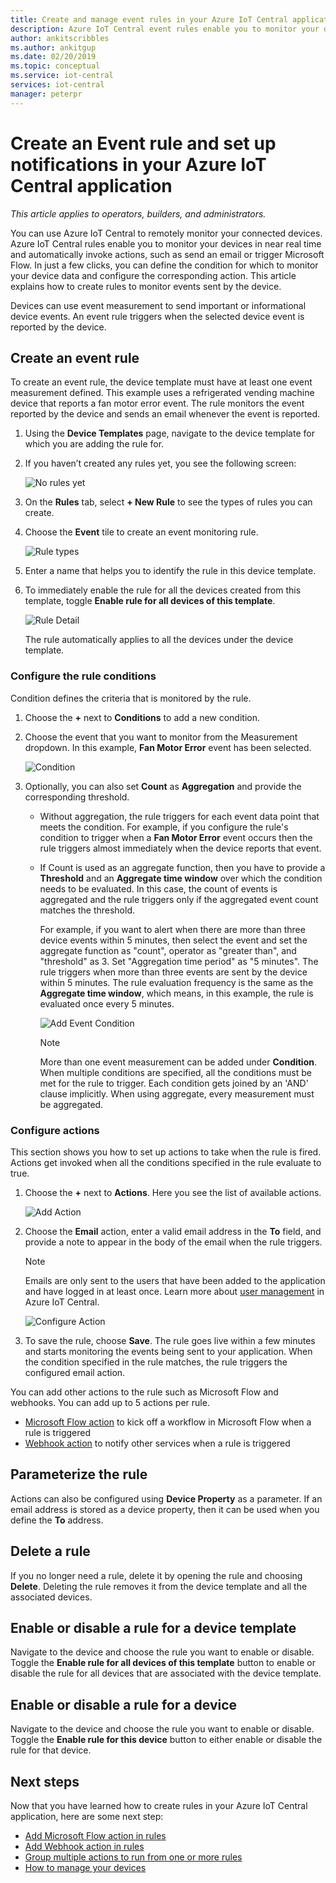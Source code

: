 ```yaml
---
title: Create and manage event rules in your Azure IoT Central application | Microsoft Docs
description: Azure IoT Central event rules enable you to monitor your devices in near real time and to automatically invoke actions, such as sending an email, when the rule triggers.
author: ankitscribbles
ms.author: ankitgup
ms.date: 02/20/2019
ms.topic: conceptual
ms.service: iot-central
services: iot-central
manager: peterpr
---
```


# Create an Event rule and set up notifications in your Azure IoT Central application

*This article applies to operators, builders, and administrators.*

You can use Azure IoT Central to remotely monitor your connected devices. Azure IoT Central rules enable you to monitor your devices in near real time and automatically invoke actions, such as send an email or trigger Microsoft Flow. In just a few clicks, you can define the condition for which to monitor your device data and configure the corresponding action. This article explains how to create rules to monitor events sent by the device.

Devices can use event measurement to send important or informational device events. An event rule triggers when the selected device event is reported by the device.

## Create an event rule

To create an event rule, the device template must have at least one event measurement defined. This example uses a refrigerated vending machine device that reports a fan motor error event. The rule monitors the event reported by the device and sends an email whenever the event is reported.

1. Using the **Device Templates** page, navigate to the device template for which you are adding the rule for.

1. If you haven’t created any rules yet, you see the following screen:

    ![No rules yet](media/howto-create-event-rules/Rules_Landing_Page.png)

1. On the **Rules** tab, select **+ New Rule** to see the types of rules you can create.

1. Choose the **Event** tile to create an event monitoring rule.

    ![Rule types](media/howto-create-event-rules/Rule_Types.png)

1. Enter a name that helps you to identify the rule in this device template.

1. To immediately enable the rule for all the devices created from this template, toggle **Enable rule for all devices of this template**.

    ![Rule Detail](media/howto-create-event-rules/Rule_Detail.png)

    The rule automatically applies to all the devices under the device template.

### Configure the rule conditions

Condition defines the criteria that is monitored by the rule.

1. Choose the **+** next to **Conditions** to add a new condition.

1. Choose the event that you want to monitor from the Measurement dropdown. In this example, **Fan Motor Error** event has been selected.

   ![Condition](media/howto-create-event-rules/Condition_Filled_Out.png)

1. Optionally, you can also set **Count** as **Aggregation** and provide the corresponding threshold.

   - Without aggregation, the rule triggers for each event data point that meets the condition. For example, if you configure the rule's condition to trigger when a **Fan Motor Error** event occurs then the rule triggers almost immediately when the device reports that event.
   - If Count is used as an aggregate function, then you have to  provide a **Threshold** and an **Aggregate time window** over which the condition needs to be evaluated. In this case, the count of events is aggregated and the rule triggers only if the aggregated event count matches the threshold.

     For example, if you want to alert when there are more than three device events within 5 minutes, then select the event and set the aggregate function as "count",  operator as "greater than", and "threshold" as 3. Set "Aggregation time period" as "5 minutes". The rule triggers when more than three events are sent by the device within 5 minutes. The rule evaluation frequency is the same as the **Aggregate time window**, which means, in this example, the rule is  evaluated once every 5 minutes.

     ![Add Event Condition](media/howto-create-event-rules/Aggregate_Condition_Filled_Out.png)

     >[!NOTE]
     >More than one event measurement can be added under **Condition**. When multiple conditions are specified, all the conditions must be met for the rule to trigger. Each condition gets joined by an 'AND' clause implicitly. When using aggregate, every measurement must be aggregated.

### Configure actions

This section shows you how to set up actions to take when the rule is fired. Actions get invoked when all the conditions specified in the rule evaluate to true.

1. Choose the **+** next to **Actions**. Here you see the list of available actions.

    ![Add Action](media/howto-create-event-rules/Add_Action.png)

1. Choose the **Email** action, enter a valid email address in the **To** field, and provide a note to appear in the body of the email when the rule triggers.

    > [!NOTE]
    > Emails are only sent to the users that have been added to the application and have logged in at least once. Learn more about [user management](howto-administer.md) in Azure IoT Central.

   ![Configure Action](media/howto-create-event-rules/Configure_Action.png)

1. To save the rule, choose **Save**. The rule goes live within a few minutes and starts monitoring the events being sent to your application. When the condition specified in the rule matches, the rule triggers the configured email action.

You can add other actions to the rule such as Microsoft Flow and webhooks. You can add up to 5 actions per rule.

- [Microsoft Flow action](howto-add-microsoft-flow.md) to kick off a workflow in Microsoft Flow when a rule is triggered 
- [Webhook action](howto-create-webhooks.md) to notify other services when a rule is triggered

## Parameterize the rule

Actions can also be configured using **Device Property** as a parameter. If an email address is stored as a device property, then it can be used when you define the **To** address.

## Delete a rule

If you no longer need a rule, delete it by opening the rule and choosing **Delete**. Deleting the rule removes it from the device template and all the associated devices.

## Enable or disable a rule for a device template

Navigate to the device and choose the rule you want to enable or disable. Toggle the **Enable rule for all devices of this template** button to enable or disable the rule for all devices that are associated with the device template.

## Enable or disable a rule for a device

Navigate to the device and choose the rule you want to enable or disable. Toggle the **Enable rule for this device** button to either enable or disable the rule for that device.

## Next steps

Now that you have learned how to create rules in your Azure IoT Central application, here are some next step:

- [Add Microsoft Flow action in rules](howto-add-microsoft-flow.md)
- [Add Webhook action in rules](howto-create-webhooks.md)
- [Group multiple actions to run from one or more rules](howto-use-action-groups.md)
- [How to manage your devices](howto-manage-devices.md)
